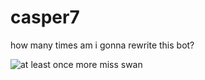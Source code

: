 # casper7

how many times am i gonna rewrite this bot?

![at least once more miss swan](https://c.tenor.com/kAk9-_KB0V0AAAAC/at-least-once-more-miss-swann.gif)
